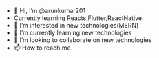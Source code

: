 - 👋 Hi, I’m @arunkumar201
-  Currently learning Reacts,Flutter,ReactNative
- 👀 I’m interested in new technologies(MERN)
- 🌱 I’m currently learning new technologies
- 💞️ I’m looking to collaborate on new technologies
- 📫 How to reach me 

<!---
arunkumar201/arunkumar201 is a ✨ special ✨ repository because its `README.md` (this file) appears on your GitHub profile.
You can click the Preview link to take a look at your changes.
--->
